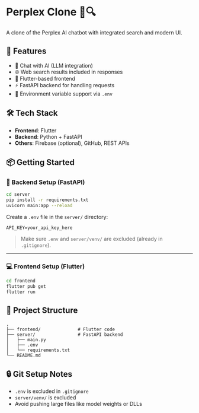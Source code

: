 # Perplex Clone 🧠🔍

A clone of the Perplex AI chatbot with integrated search and modern UI.

## 🚀 Features

- 💬 Chat with AI (LLM integration)
- 🌐 Web search results included in responses
- 📱 Flutter-based frontend
- ⚡ FastAPI backend for handling requests
- 🔐 Environment variable support via `.env`

## 🛠️ Tech Stack

- **Frontend**: Flutter
- **Backend**: Python + FastAPI
- **Others**: Firebase (optional), GitHub, REST APIs

## 📦 Getting Started

### 🔧 Backend Setup (FastAPI)

```bash
cd server
pip install -r requirements.txt
uvicorn main:app --reload
```

Create a `.env` file in the `server/` directory:

```env
API_KEY=your_api_key_here
```

> Make sure `.env` and `server/venv/` are excluded (already in `.gitignore`).

---

### 💻 Frontend Setup (Flutter)

```bash
cd frontend
flutter pub get
flutter run
```

## 📁 Project Structure

```
.
├── frontend/              # Flutter code
├── server/                # FastAPI backend
│   ├── main.py
│   ├── .env
│   └── requirements.txt
└── README.md
```

## 🔒 Git Setup Notes

- `.env` is excluded in `.gitignore`
- `server/venv/` is excluded
- Avoid pushing large files like model weights or DLLs

